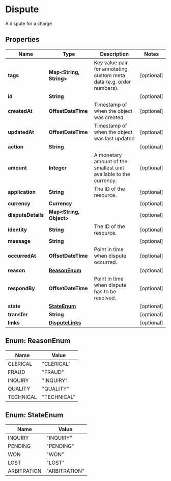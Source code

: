 

# Dispute

A dispute for a charge

## Properties

| Name | Type | Description | Notes |
|------------ | ------------- | ------------- | -------------|
|**tags** | **Map&lt;String, String&gt;** | Key value pair for annotating custom meta data (e.g. order numbers). |  [optional] |
|**id** | **String** |  |  [optional] |
|**createdAt** | **OffsetDateTime** | Timestamp of when the object was created |  [optional] |
|**updatedAt** | **OffsetDateTime** | Timestamp of when the object was last updated |  [optional] |
|**action** | **String** |  |  [optional] |
|**amount** | **Integer** | A monetary amount of the smallest unit available to the currency. |  [optional] |
|**application** | **String** | The ID of the resource. |  [optional] |
|**currency** | **Currency** |  |  [optional] |
|**disputeDetails** | **Map&lt;String, Object&gt;** |  |  [optional] |
|**identity** | **String** | The ID of the resource. |  [optional] |
|**message** | **String** |  |  [optional] |
|**occurredAt** | **OffsetDateTime** | Point in time when dispute occurred. |  [optional] |
|**reason** | [**ReasonEnum**](#ReasonEnum) |  |  [optional] |
|**respondBy** | **OffsetDateTime** | Point in time when dispute has to be resolved. |  [optional] |
|**state** | [**StateEnum**](#StateEnum) |  |  [optional] |
|**transfer** | **String** |  |  [optional] |
|**links** | [**DisputeLinks**](DisputeLinks.md) |  |  [optional] |



## Enum: ReasonEnum

| Name | Value |
|---- | -----|
| CLERICAL | &quot;CLERICAL&quot; |
| FRAUD | &quot;FRAUD&quot; |
| INQUIRY | &quot;INQUIRY&quot; |
| QUALITY | &quot;QUALITY&quot; |
| TECHNICAL | &quot;TECHNICAL&quot; |



## Enum: StateEnum

| Name | Value |
|---- | -----|
| INQUIRY | &quot;INQUIRY&quot; |
| PENDING | &quot;PENDING&quot; |
| WON | &quot;WON&quot; |
| LOST | &quot;LOST&quot; |
| ARBITRATION | &quot;ARBITRATION&quot; |



